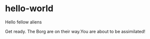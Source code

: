 # hello-world

Hello fellow aliens

Get ready. The Borg are on their way.You are about to be assimilated! 
